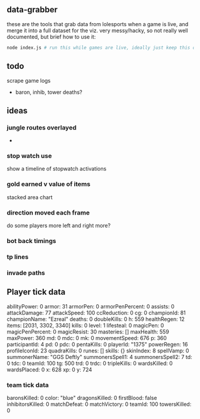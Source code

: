 ## data-grabber

these are the tools that grab data from lolesports when a game is live, and merge it into a full dataset for the viz. very messy/hacky, so not really well documented, but brief how to use it:

```bash
node index.js # run this while games are live, ideally just keep this on a long running process on a server
```


## todo

scrape game logs

- baron, inhib, tower deaths?

## ideas


### jungle routes overlayed

- 


### stop watch use

show a timeline of stopwatch activations


### gold earned v value of items

stacked area chart


### direction moved each frame

do some players more left and right more?


### bot back timings



### tp lines


### invade paths


## Player tick data

abilityPower: 0
armor: 31
armorPen: 0
armorPenPercent: 0
assists: 0
attackDamage: 77
attackSpeed: 100
ccReduction: 0
cg: 0
championId: 81
championName: "Ezreal"
deaths: 0
doubleKills: 0
h: 559
healthRegen: 12
items: [2031, 3302, 3340]
kills: 0
level: 1
lifesteal: 0
magicPen: 0
magicPenPercent: 0
magicResist: 30
masteries: []
maxHealth: 559
maxPower: 360
md: 0
mdc: 0
mk: 0
movementSpeed: 676
p: 360
participantId: 4
pd: 0
pdc: 0
pentaKills: 0
playerId: "1375"
powerRegen: 16
profileIconId: 23
quadraKills: 0
runes: []
skills: {}
skinIndex: 8
spellVamp: 0
summonerName: "GGS Deftly"
summonersSpell1: 4
summonersSpell2: 7
td: 0
tdc: 0
teamId: 100
tg: 500
trd: 0
trdc: 0
tripleKills: 0
wardsKilled: 0
wardsPlaced: 0
x: 628
xp: 0
y: 724


### team tick data

baronsKilled: 0
color: "blue"
dragonsKilled: 0
firstBlood: false
inhibitorsKilled: 0
matchDefeat: 0
matchVictory: 0
teamId: 100
towersKilled: 0